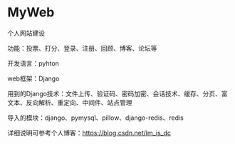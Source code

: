 # MyWeb
个人网站建设

功能：投票、打分、登录、注册、回顾、博客、论坛等

开发语言：pyhton

web框架：Django

用到的Django技术：文件上传、验证码、密码加密、会话技术、缓存、分页、富文本、反向解析、重定向、中间件、站点管理

导入的模块：django、pymysql、pillow、django-redis、redis

详细说明可参考个人博客：https://blog.csdn.net/lm_is_dc
